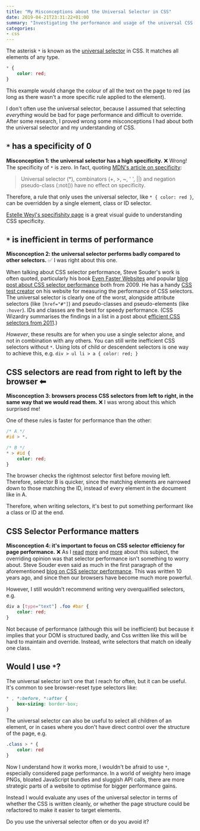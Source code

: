 ```yaml
---
title: "My Misconceptions about the Universal Selector in CSS"
date: 2019-04-21T23:31:22+01:00
summary: "Investigating the performance and usage of the universal CSS selector *."
categories:
- css
---
```


The asterisk `*` is known as the [universal selector](https://developer.mozilla.org/en-US/docs/Web/CSS/Universal_selectors) in CSS. It matches all elements of any type.

```css
* {
    color: red;
}
```

This example would change the colour of all the text on the page to red (as long as there wasn't a more specific rule applied to the  element).

I don't often use the universal selector, because I assumed that selecting *everything* would be bad for page performance and difficult to override. After some research, I proved wrong some misconceptions I had about both the universal selector and my understanding of CSS.

## `*` has a specificity of 0

**Misconception 1: the universal selector has a high specificity.** ❌ Wrong! The specificity of `*` is zero. In fact, quoting [MDN's article on specificity](https://developer.mozilla.org/en-US/docs/Web/CSS/Specificity#Selector_Types):

> Universal selector (*), combinators (+, >, ~, ' ', ||) and negation pseudo-class (:not()) have no effect on specificity.

Therefore, a rule that only uses the universal selector, like `* { color: red }`, can be overridden by a single element, class or ID selector.

[Estelle Weyl's specifishity page](https://specifishity.com/) is a great visual guide to understanding CSS specificity.

## `*` is inefficient in terms of performance

**Misconception 2: the universal selector performs badly compared to other selectors.** ✅ I was right about this one.

When talking about CSS selector performance, Steve Souder's work is often quoted, particularly his book [Even Faster Websites](http://shop.oreilly.com/product/9780596522315.do) and popular [blog post about CSS selector performance](http://www.stevesouders.com/blog/2009/03/10/performance-impact-of-css-selectors/) both from 2009. He has a handy [CSS test creator](http://stevesouders.com/efws/css-selectors/csscreate.php) on his website for measuring the performance of CSS selectors. The universal selector is clearly one of the worst, alongside attribute selectors (like `[href="#"]`) and pseudo-classes and pseudo-elements (like `:hover`). IDs and classes are the best for speedy performance. (CSS Wizardry summarises the findings in a list in a post about [efficient CSS selectors from 2011](https://csswizardry.com/2011/09/writing-efficient-css-selectors/).)

_However_, these results are for when you use a single selector alone, and not in combination with any others. You can still write  inefficient CSS selectors without `*`. Using lots of child or descendent selectors is one way to achieve this, e.g. `div > ul li > a { color: red; }
`

## CSS selectors are read from right to left by the browser ⬅

**Misconception 3: browsers process CSS selectors from left to right, in the same way that we would read them.** ❌ I was wrong about this which surprised me!

One of these rules is faster for performance than the other:

```css
/* A */
#id > *.

/* B */
* > #id {
    color: red;
}
```

The browser checks the rightmost selector first before moving left. Therefore, selector B is quicker, since the matching elements are narrowed down to those matching the ID, instead of every element in the document like in A.

Therefore, when writing selectors, it's best to put something performant like a class or ID at the end.

## CSS Selector Performance matters

**Misconception 4: it's important to focus on CSS selector efficiency for page performance.** ❌ As I [read](https://meiert.com/en/blog/performance-of-css-selectors-2/) [more](https://www.sitepoint.com/optimizing-css-id-selectors-and-other-myths/) and [more](https://www.telerik.com/blogs/css-tip-star-selector-not-that-bad) about this subject, the overriding opinion was that selector performance isn't something to worry about. Steve Souder even said as much in the first paragraph of the aforementioned [blog on CSS selector performance](http://www.stevesouders.com/blog/2009/03/10/performance-impact-of-css-selectors/). This was written 10 years ago, and since then our browsers have become much more powerful.

However, I still wouldn't recommend writing very overqualified selectors, e.g.

```css
div a [type="text"] .foo #bar {
    color: red;
}
```

Not because of performance (although this will be inefficient) but because it implies that your DOM is structured badly, and Css written like this will be hard to maintain and override. Instead, write selectors that match on ideally one class.

## Would I use `*`?

The universal selector isn't one that I reach for often, but it can be useful. It's common to see browser-reset type selectors like:

```css
* , *:before, *:after {
    box-sizing: border-box;
}
```

The universal selector can also be useful to select all children of an element, or in cases where you don't have direct control over the structure of the page, e.g.

```css
.class > * {
    color: red
}
```

Now I understand how it works more, I wouldn't be afraid to use `*`, especially considered page performance. In a world of weighty hero image PNGs, bloated JavaScript bundles and sluggish API calls, there are more strategic parts of a website to optimise for bigger performance gains.

Instead I would evaluate any uses of the universal selector in terms of whether the CSS is written cleanly, or whether the page structure could be refactored to make it easier to target elements.

Do you use the universal selector often or do you avoid it?
